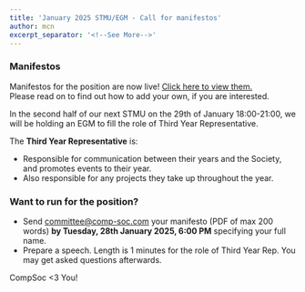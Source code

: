 ```yaml
---
title: 'January 2025 STMU/EGM - Call for manifestos'
author: mcn
excerpt_separator: '<!--See More-->'
---
```


### Manifestos

Manifestos for the position are now live! [Click here to view them.](https://comp-soc.com/news/2025-01-26-jan-egm-manifestos/)  
Please read on to find out how to add your own, if you are interested.

In the second half of our next STMU on the 29th of January 18:00-21:00, we will be holding an EGM to fill the role of Third Year Representative.

The **Third Year Representative** is:

- Responsible for communication between their years and the Society, and promotes events to their year.
- Also responsible for any projects they take up throughout the year.

### Want to run for the position?

- Send committee@comp-soc.com your manifesto (PDF of max 200 words) **by Tuesday, 28th January 2025, 6:00 PM** specifying your full name.
- Prepare a speech. Length is 1 minutes for the role of Third Year Rep. You may get asked questions afterwards.

CompSoc <3 You!

